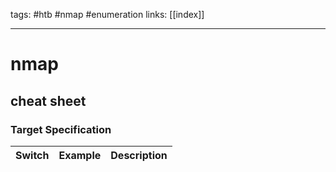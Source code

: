 tags: #htb #nmap #enumeration
links: [[index]]

---

# nmap 
## cheat sheet
### Target Specification
| Switch | Example | Description |
|--- | ---- | --- |
